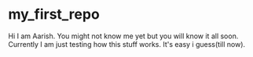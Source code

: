 # my_first_repo
Hi I am Aarish. You might not know me yet but you will know it all soon.
Currently I am just testing how this stuff works.
It's easy i guess(till now).
